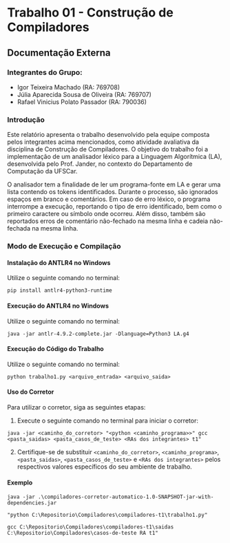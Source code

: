 # Trabalho 01 - Construção de Compiladores

## Documentação Externa

### Integrantes do Grupo:

- Igor Teixeira Machado (RA: 769708)
- Júlia Aparecida Sousa de Oliveira (RA: 769707)
- Rafael Vinicius Polato Passador (RA: 790036)

### Introdução

Este relatório apresenta o trabalho desenvolvido pela equipe composta pelos integrantes acima mencionados, como atividade avaliativa da disciplina de Construção de Compiladores. O objetivo do trabalho foi a implementação de um analisador léxico para a Linguagem Algorítmica (LA), desenvolvida pelo Prof. Jander, no contexto do Departamento de Computação da UFSCar.

O analisador tem a finalidade de ler um programa-fonte em LA e gerar uma lista contendo os tokens identificados. Durante o processo, são ignorados espaços em branco e comentários. Em caso de erro léxico, o programa interrompe a execução, reportando o tipo de erro identificado, bem como o primeiro caractere ou símbolo onde ocorreu. Além disso, também são reportados erros de comentário não-fechado na mesma linha e cadeia não-fechada na mesma linha.

### Modo de Execução e Compilação

#### Instalação do ANTLR4 no Windows
Utilize o seguinte comando no terminal:
```
pip install antlr4-python3-runtime
```
#### Execução do ANTLR4 no Windows
Utilize o seguinte comando no terminal:
```
java -jar antlr-4.9.2-complete.jar -Dlanguage=Python3 LA.g4
```
#### Execução do Código do Trabalho
Utilize o seguinte comando no terminal:
```
python trabalho1.py <arquivo_entrada> <arquivo_saida>
```
#### Uso do Corretor
Para utilizar o corretor, siga as seguintes etapas:
1. Execute o seguinte comando no terminal para iniciar o corretor:
```
java -jar <caminho_do_corretor> "<python <caminho_programa>>" gcc <pasta_saidas> <pasta_casos_de_teste> <RAs dos integrantes> t1"
```
2. Certifique-se de substituir `<caminho_do_corretor>`, `<caminho_programa>`, `<pasta_saidas>`, `<pasta_casos_de_teste>` e `<RAs dos integrantes>` pelos respectivos valores específicos do seu ambiente de trabalho.

#### Exemplo 
```
java -jar .\compiladores-corretor-automatico-1.0-SNAPSHOT-jar-with-dependencies.jar
```
```
"python C:\Repositorio\Compiladores\compiladores-t1\trabalho1.py"
```
```
gcc C:\Repositorio\Compiladores\compiladores-t1\saidas C:\Repositorio\Compiladores\casos-de-teste RA t1"
```

